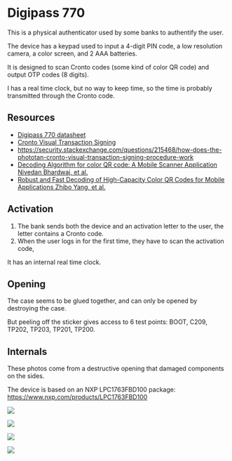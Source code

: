 # Digipass 770

This is a physical authenticator used by some banks to authentify the user.

The device has a keypad used to input a 4-digit PIN code, a low resolution camera, a color screen, and 2 AAA batteries.

It is designed to scan Cronto codes (some kind of color QR code) and output OTP codes (8 digits).

I has a real time clock, but no way to keep time, so the time is probably transmitted through the Cronto code.

## Resources

- [Digipass 770 datasheet](https://www.onespan.com/resources/digipass-770/datasheet)
- [Cronto Visual Transaction Signing](https://www.onespan.com/products/transaction-signing/cronto)
- https://security.stackexchange.com/questions/215468/how-does-the-phototan-cronto-visual-transaction-signing-procedure-work
- [Decoding Algorithm for color QR code: A Mobile Scanner Application Nivedan Bhardwaj, et al.](https://www.researchgate.net/publication/309041301_Decoding_algorithm_for_color_QR_code_A_mobile_scanner_application)
- [Robust and Fast Decoding of High-Capacity Color QR Codes for Mobile Applications Zhibo Yang, et al.](https://arxiv.org/pdf/1704.06447.pdf)

## Activation

1. The bank sends both the device and an activation letter to the user, the letter contains a Cronto code.
2. When the user logs in for the first time, they have to scan the activation code, 

It has an internal real time clock.

## Opening

The case seems to be glued together, and can only be opened by destroying the case.

But peeling off the sticker gives access to 6 test points: BOOT, C209, TP202, TP203, TP201, TP200.

## Internals

These photos come from a destructive opening that damaged components on the sides.

The device is based on an NXP LPC1763FBD100 package: https://www.nxp.com/products/LPC1763FBD100

![](01.png)

![](02.png)

![](03.png)

![](04.png)
